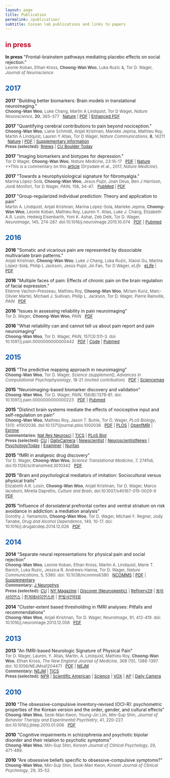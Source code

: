 ```yaml
---
layout: page
title: Publication
permalink: /publication/
subtitle: Cocoan lab publications and links to papers
---
```

<script type="text/javascript" src="https://d1bxh8uas1mnw7.cloudfront.net/assets/embed.js"></script>
<h2><span style="color: #BD0026;">in press</span></h2>
<p id="JN_Koban2017"><b>In press</b> "Frontal-brainstem pathways mediating placebo effects on social rejection."<br><span style="font-size: 13px !important; color: #555;">Leonie Koban, Ethan Kross, <b>Choong-Wan Woo</b>, Luka Ruzic &, Tor D. Wager, <i>Journal of Neuroscience</i> </span></p>

<h2><span style="color: #0055A9;">2017</span></h2>

<p id="NN_translation2016"><b>2017</b> "Building better biomarkers: Brain models in translational neuroimaging."<br><span style="font-size: 13px !important; color: #555;"><b>Choong-Wan Woo</b>, Luke Chang, Martin A Lindquist, Tor D Wager, <i>Nature Neuroscience</i>, <b>20</b>, 365–377 &nbsp; <a href="http://www.nature.com/neuro/journal/v20/n3/abs/nn.4478.html">Nature</a> | <a href="/pdfs/Woo_2017_NatNeuro.pdf">PDF</a> | <a href="http://rdcu.be/pydo">Enhanced PDF</a><div data-badge-popover="right" data-badge-type="donut" data-doi="10.1038/nn.4478" data-hide-no-mentions="true" class="altmetric-embed"></div></span></p>


<p id="NCOMMS_siips2016"><b>2017</b> "Quantifying cerebral contributions to pain beyond nociception."<br><span style="font-size: 13px !important; color: #555;"><b>Choong-Wan Woo</b>, Liane Schmidt, Anjali Krishnan, Marieke Jepma, Mathieu Roy, Martin A Lindquist, Lauren Y Atlas, Tor D Wager, <i>Nature Communications</i>, <b>8</b>, 14211 &nbsp; <a href="http://www.nature.com/articles/ncomms14211">Nature</a> | <a href="/pdfs/Woo_2017_NCOMMS.pdf">PDF</a> | <a href="/pdfs/Woo_2017_NCOMMS_supp.pdf"> Supplementary information</a> <br><b>Press (selected):</b> <a href="http://www.9news.com/life/cu-boulder-study-examines-how-the-brain-handles-pain/408416991">9news</a> | <a href="http://www.colorado.edu/today/2017/02/14/mri-modeling-shows-how-pain-all-brain">CU Boulder Today</a><div data-badge-popover="right" data-badge-type="donut" data-doi="10.1038/ncomms14211" data-hide-no-mentions="true" class="altmetric-embed"></div></span></p>

<p id="NMED_commentary2017"><b>2017</b> "Imaging biomarkers and biotypes for depression."<br><span style="font-size: 13px !important; color: #555;">Tor D Wager, <b>Choong-Wan Woo</b>, <i>Nature Medicine</i>, 23:16-17 &nbsp; <a href="/pdfs/WagerWoo_2017_NatMed.pdf">PDF</a> | <a href="http://www.nature.com/nm/journal/v23/n1/full/nm.4264.html">Nature</a> <br>**This is a commentary on this <a href="http://www.nature.com/nm/journal/v23/n1/full/nm.4246.html">article</a> (Drysdale et al., 2017, <i>Nature Medicine</i>).</span></p>		

<p id="PAIN_fibro2016"><b>2017</b> "Towards a neurophysiological signature for fibromyalgia."<br><span style="font-size: 13px !important; color: #555;">Marina López-Solà, <b>Choong-Wan Woo</b>, Jesus Pujol, Joan Deus, Ben J Harrison, Jordi Monfort, Tor D Wager, <i>PAIN</i>, 158, 34-47.  &nbsp; <a href="http://www.ncbi.nlm.nih.gov/pubmed/27583567">PubMed</a> | <a href="/pdfs/LopezSola_2016_PAIN.pdf">PDF</a><div data-badge-popover="right" data-badge-type="donut" data-doi="10.1097/j.pain.0000000000000707" data-hide-no-mentions="true" class="altmetric-embed"></div></span></p>	
<p id="NEUROIMAGE2017"><b>2017</b> "Group-regularized individual prediction: Theory and application to pain"<br><span style="font-size: 13px !important; color: #555;">Martin A. Lindquist, Anjali Krishnan, Marina Lopez-Sola, Marieke Jepma, <b>Choong-Wan Woo</b>, Leonie Koban, Mathieu Roy, Lauren Y. Atlas, Luke J. Chang, Elizabeth A.R. Losin, Hedwig Eisenbarth, Yoni K. Ashar, Zeb Delk, Tor D. Wager, <i>NeuroImage</i>, 145, 274-287. doi:10.1016/j.neuroimage.2015.10.074 &nbsp; <a href="/pdfs/Lindquist_et_al_2017.pdf">PDF</a> | <a href="http://www.ncbi.nlm.nih.gov/pubmed/26592808">Pubmed</a></span></p>

<h2><span style="color: #0055A9;">2016</span></h2>


<p id="eLife_vicpain2016"><b>2016</b> "Somatic and vicarious pain are represented by dissociable multivariate brain patterns."<br><span style="font-size: 13px !important; color: #555;">Anjali Krishnan, <b>Choong-Wan Woo</b>, Luke J Chang, Luka Ruzic, Xiaosi Gu, Marina López-Solà, Philip L Jackson, Jesús Pujol, Jin Fan, Tor D Wager, <i>eLife</i> &nbsp; <a href="https://elifesciences.org/content/5/e15166">eLife</a> | <a href="/pdfs/Krishnan_2016_elife.pdf">PDF</a><div data-badge-popover="right" data-badge-type="donut" data-doi="10.7554/eLife.15166" data-hide-no-mentions="true" class="altmetric-embed"></div></span></p>

<p id="PAIN_FACE2016"><b>2016</b> "Multiple faces of pain: Effects of chronic pain on the brain regulation of facial expression."<br><span style="font-size: 13px !important; color: #555;">Etienne Vachon-Presseau, Mathieu Roy, <b>Choong-Wan Woo</b>, Miriam Kunz, Marc-Olivier Martel, Michael J. Sullivan, Philip L. Jackson, Tor D. Wager, Pierre Rainville, <i>PAIN</i> &nbsp; <a href="/pdfs/Vachon_Presseau_2016_PAIN.pdf">PDF</a></span></p>

<p id="PAIN_TRR2016_2"><b>2016</b> "Issues in assessing reliability in pain neuroimaging"<br><span style="font-size: 13px !important; color: #555;">Tor D. Wager, <b>Choong-Wan Woo</b>, <i>PAIN</i> &nbsp; <a href="/pdfs/Wager_Woo_2016_TRR.pdf">PDF</a></span></p>

<p id="PAIN_TRR2016"><b>2016</b> "What reliability can and cannot tell us about pain report and pain neuroimaging"<br><span style="font-size: 13px !important; color: #555;"><b>Choong-Wan Woo</b>, Tor D. Wager, <i>PAIN</i>, 157(3):511-3. doi: 10.1097/j.pain.0000000000000442 &nbsp; <a href="/pdfs/Woo_2015_PAIN_TRR.pdf">PDF</a> | <a href="https://github.com/wanirepo/Woo_TRR_commentary_PAIN">Code</a> | <a href="http://www.ncbi.nlm.nih.gov/pubmed/26645548?dopt=Abstract">Pubmed</a></span></p>

<h2><span style="color: #0055A9;">2015</span></h2>


<p id="SCIENCESUPP2015"><b>2015</b> "The predictive mapping approach in neuroimaging"<br><span style="font-size: 13px !important; color: #555;"><b>Choong-Wan Woo</b>, Tor D. Wager, <i>Science (supplement), Advances in Computational Psychophysiology</i>, 18-21 (invited contribution) &nbsp; <a href="/pdfs/Woo_Wager_2015_sciencesupple.pdf">PDF</a> | <a href="https://www.sciencemag.org/content/350/6256/114.3.summary">Sciencemag</a></span></p>

<p id="PAIN2015"><b>2015</b> "Neuroimaging-based biomarker discovery and validation"<br><span style="font-size: 13px !important; color: #555;"><b>Choong-Wan Woo</b>, Tor D. Wager, <i>PAIN</i>, 156(8):1379-81. doi: 10.1097/j.pain.0000000000000223 &nbsp; <a href="/pdfs/Woo_2015_PAIN.pdf">PDF</a> | <a href="http://www.ncbi.nlm.nih.gov/pubmed/25970320?dopt=Abstract">Pubmed</a></span></p>

<p id="PLOS2015"><b>2015</b> "Distinct brain systems mediate the effects of nociceptive input and self-regulation on pain"<br><span style="font-size: 13px !important; color: #555;"><b>Choong-Wan Woo</b>, Mathieu Roy, Jason T. Buhle, Tor D. Wager, <i>PLoS Biology</i>, 13(1): e1002036. doi:10.1371/journal.pbio.1002036 &nbsp; <a href="/pdfs/Woo_2015_Plos_Biol.pdf">PDF</a> | <a href="http://journals.plos.org/plosbiology/article?id=10.1371/journal.pbio.1002036">PLOS</a> | <a href="https://openfmri.org/dataset/ds000140">OpenfMRI</a> | <a href="https://github.com/canlab/Paradigms_Public/tree/master/BMRK3">Eprime</a> <br><b>Commentaries:</b> <a href="http://www.nature.com/nrn/journal/v16/n3/full/nrn3919.html">Nat Rev Neurosci</a> | <a href="http://www.sciencedirect.com/science/article/pii/S1364661315000467#">TICS</a> | <a href="http://journals.plos.org/plosbiology/article?id=info:doi/10.1371/journal.pbio.1002037">PLoS Biol</a><br><b>Press (selected):</b> <a href="http://www.colorado.edu/news/releases/2015/01/12/study-finds-experience-pain-relies-multiple-brain-pathways-not-just-one">CU</a> | <a href="http://www.dailycamera.com/cu-news/ci_27340154/cu-boulder-study-sheds-light-brains-processing-pain">DailyCamera</a> | <a href="http://www.newscientist.com/article/dn26799-brain-signature-of-emotionlinked-pain-is-uncovered.html#.VVV8Gmb7LwN">Newscientist</a> | <a href="http://www.neuroscientistnews.com/research-news/study-finds-experience-pain-relies-multiple-brain-pathways-not-just-one">NeuroscientistNews</a> | <a href="http://www.psychologytoday.com/blog/the-athletes-way/201501/neuroscientists-identify-how-mindset-alters-pain-perceptions">PsychologyToday</a> | <a href="http://www.examiner.com/article/can-your-thoughts-help-control-pain">Examiner</a> | <a href="http://www.nuritas.com/news-bioactive-peptides-nutrition-regulate-pain/">Nuritas</a><div data-badge-popover="right" data-badge-type="donut" data-doi="10.1371/journal.pbio.1002036" data-hide-no-mentions="true" class="altmetric-embed"></div></span></p>

<p id="STM2015"><b>2015</b> "fMRI in analgesic drug discovery"<br><span style="font-size: 13px !important; color: #555;">Tor D. Wager, <b>Choong-Wan Woo</b>, <i>Science Translational Medicine</i>, 7, 274fs6, doi:10.1126/scitranslmed.3010342 &nbsp; <a href="/pdfs/Wager_fMRI_in_drug_discovery.pdf">PDF</a></span></p>

<p><b>2015</b> "Brain and psychological mediators of imitation: Sociocultural versus physical traits"<br><span style="font-size: 13px !important; color: #555;">Elizabeth A.R. Losin, <b>Choong-Wan Woo</b>, Anjali Krishnan, Tor D. Wager, Marco Iacoboni, Mirella Dapretto, <i>Culture and Brain</i>, doi:10.1007/s40167-015-0029-9 &nbsp; <a href="/pdfs/Liz_etal.pdf">PDF</a></span></p>

<p><b>2015</b> "Influence of dorsolateral prefrontal cortex and ventral striatum on risk avoidance in addiction: a mediation analysis"<br><span style="font-size: 13px !important; color: #555;">Dorothy J. Yamamoto, <b>Choong-Wan Woo</b>, Tor D. Wager, Michael F. Regner, Jody Tanabe, <i>Drug and Alcohol Dependence</i>, 149, 10-17. doi: 10.1016/j.drugalcdep.2014.12.026 &nbsp; <a href="/pdfs/Yamamoto_etal.pdf">PDF</a></span></p>

<h2><span style="color: #0055A9;">2014</span></h2>


<p id="NATCOMMS2014"><b>2014</b> "Separate neural representations for physical pain and social rejection"<br><span style="font-size: 13px !important; color: #555;"><b>Choong-Wan Woo</b>, Leonie Koban, Ethan Kross, Martin A. Lindquist, Marie T. Banich, Luka Ruzic, Jessica R. Andrews-Hanna, Tor D. Wager, <i>Nature Communications</i>, 5, 5380. doi: 10.1038/ncomms6380 &nbsp; <a href="http://www.nature.com/ncomms/2014/141117/ncomms6380/full/ncomms6380.html">NCOMMS</a> | <a href="/pdfs/Woo_2014_NatComms.pdf">PDF</a> | <a href="/pdfs/Woo_2014_NatComms_Supplement.pdf">Supplementary</a> <br><b>Commentary:</b> <a href="http://jn.physiology.org/content/early/2015/03/13/jn.00075.2015">J Neurophys</a><br><b>Press (selected):</b> <a href="http://www.colorado.edu/news/releases/2014/11/18/pain-rejection-and-physical-pain-may-not-be-so-similar-after-all">CU</a> | <a href="http://nymag.com/scienceofus/2014/11/physical-and-emotional-pain-may-be-different.html">NY Magazine</a> | <a href="http://blogs.discovermagazine.com/neuroskeptic/2014/12/07/social-pain-physical-different-after-all/">Discover (Neuroskeptic)</a> | <a href="http://www.refinery29.com/how-we-feel-pain">Refinery29</a> | <a href="http://www.dongascience.com/news/view/5601">동아사이언스</a> | <a href="http://scienceon.hani.co.kr/251157">한겨레사이언스온</a> | <a href="http://www.ibric.org/myboard/read.php?Board=tr_interview&id=79047&qinterview=Y">한빛사인터뷰</a><div data-badge-popover="right" data-badge-type="donut" data-doi="10.1038/ncomms6380" data-hide-no-mentions="true" class="altmetric-embed"></div></span></p>

<p id="NEUROIMAGE2014"><b>2014</b> "Cluster-extent based thresholding in fMRI analyses: Pitfalls and recommendations"<br><span style="font-size: 13px !important; color: #555;"><b>Choong-Wan Woo</b>, Anjali Krishnan, Tor D. Wager, <i>NeuroImage</i>, 91, 412-419. doi: 10.1016/j.neuroimage.2013.12.058 &nbsp; <a href="/pdfs/Woo_2014_Neuroimage.pdf">PDF</a></span></p>

<h2><span style="color: #0055A9;">2013</span></h2>


<p id="NEJM2013"><b>2013</b> "An fMRI-based Neurologic Signature of Physical Pain"<br><span style="font-size: 13px !important; color: #555;">Tor D. Wager, Lauren, Y. Atlas, Martin, A. Lindquist, Mathieu Roy, <b>Choong-Wan Woo</b>, Ethan Kross, <i>The New England Journal of Medicine</i>, 368 (15), 1388-1397. doi: 10.1056/NEJMoa1204471 &nbsp; <a href="/pdfs/Wager_2013_NEJM.pdf">PDF</a> | <a href="http://www.nejm.org/doi/full/10.1056/NEJMoa1204471">NEJM</a><br><b>Commentary:</b> <a href="http://www.nejm.org/doi/full/10.1056/NEJMe1213074">NEJM</a> | <a href="http://www.sciencedirect.com/science/article/pii/S1364661313001009">TICS</a><br><b>Press (selected):</b> <a href="http://www.npr.org/sections/health-shots/2013/04/11/176734309/how-much-does-it-hurt-lets-scan-your-brain">NPR</a> | <a href="http://www.scientificamerican.com/article/neuroscientists-identify-brain-signature-pain/">Scientific American</a> | <a href="http://www.sciencemag.org/news/2013/04/brain-signature-reveals-our-level-pain">Science</a> | <a href="http://www.vox.com/2014/10/15/6895171/how-doctors-measure-pain-brain-scan-fmri">VOX</a> | <a href="http://bigstory.ap.org/article/doctors-use-brain-scans-see-and-measure-pain">AP</a> | <a href="http://www.dailycamera.com/science-environment/ci_22996448/study-led-by-cu-boulder-researchers-pioneers-seeing">Daily Camera</a><div data-badge-popover="right" data-badge-type="donut" data-doi="10.1056/NEJMoa1204471" data-hide-no-mentions="true" class="altmetric-embed"></div></span></p>

<h2><span style="color: #0055A9;">2010</span></h2>


<p><b>2010</b> "The obsessive-compulsive inventory-revised (OCI-R): psychometric properties of the Korean version and the order, gender, and cultural effects"<br><span style="font-size: 13px !important; color: #555;"><b>Choong-Wan Woo</b>, Seok-Man Kwon, Young-Jin Lim, Min-Sup Shin, <i>Journal of Behavior Therapy and Experimental Psychiatry</i>, 41, 220-227. doi:10.1016/j.jbtep.2010.01.006 &nbsp; <a href="/pdfs/Woo_2010_JBTEP.pdf">PDF</a></span></p>

<p><b>2010</b> "Cognitive impairments in schizophrenia and psychotic bipolar disorder and their relation to psychotic symptoms"<br><span style="font-size: 13px !important; color: #555;"><b>Choong-Wan Woo</b>, Min-Sup Shin, <i>Korean Journal of Clinical Psychology</i>, 29, 471-489.</span></p>

<p><b>2010</b> "Are obsessive beliefs specific to obsessive-compulsive symptoms?"<br><span style="font-size: 13px !important; color: #555;"><b>Choong-Wan Woo</b>, Min-Sup Shin, Seok-Man Kwon, <i>Korean Journal of Clinical Psychology</i>, 29, 35-52.</span></p>